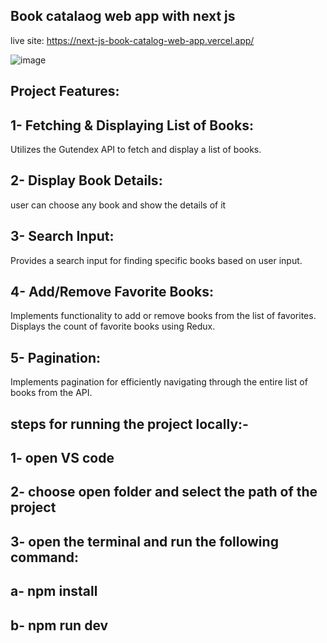 ## Book catalaog web app with next js
live site: https://next-js-book-catalog-web-app.vercel.app/

![image](https://github.com/EssamKonafa/Next.js-Book-Catalog-Web-App/assets/128749610/5334b7bb-1780-4aa2-a36f-77c95ae240d7)


## Project Features:

## 1- Fetching & Displaying List of Books:
   Utilizes the Gutendex API to fetch and display a list of books.

## 2- Display Book Details:
   user can choose any book and show the details of it

## 3- Search Input:
   Provides a search input for finding specific books based on user input.

## 4- Add/Remove Favorite Books:
   Implements functionality to add or remove books from the list of favorites.
   Displays the count of favorite books using Redux.

## 5- Pagination:
   Implements pagination for efficiently navigating through the entire list of books from the API.

## steps for running the project locally:-
## 1- open VS code
## 2- choose open folder and select the path of the project 
## 3- open the terminal and run the following command:
##  a- npm install
 ## b- npm run dev


